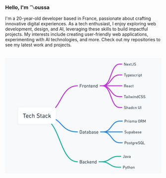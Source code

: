 ### Hello, I'm 〽️oussa

I'm a 20-year-old developer based in France, passionate about crafting innovative digital experiences. As a tech enthusiast, I enjoy exploring web development, design, and AI, leveraging these skills to build impactful projects. My interests include creating user-friendly web applications, experimenting with AI technologies, and more. Check out my repositories to see my latest work and projects.

ㅤ
![](tech-stack.png)
